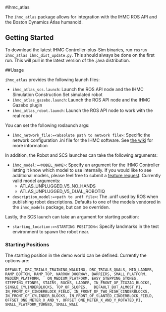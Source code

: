 #ihmc\_atlas

The `ihmc_atlas` package allows for integration with the IHMC ROS API and the Boston Dynamics Atlas humanoid.

## Getting Started

To download the latest IHMC Controller-plus-Sim binaries, run `rosrun ihmc_atlas ihmc_dist_update.py`. This should always be done on the first run. This will pull in the latest version of the .java distribution.

##Usage

`ihmc_atlas` provides the following launch files:

- `ihmc_atlas_scs.launch`: Launch the ROS API node and the IHMC Simulation Construction Set simulated robot
- `ihmc_atlas_gazebo.launch`: Launch the ROS API node and the IHMC Gazebo plugin
- `ihmc_atlas_robot.launch`: Launch the ROS API node to work with the real robot 

You can set the following roslaunch args:

- `ihmc_network_file:=<absolute path to network file>`: Specific the network configuration .ini file for the IHMC software. See [the wiki](https://bitbucket.org/ihmcrobotics/ihmc_ros/wiki/network-config) for more information

In addition, the Robot and SCS launches can take the following arguments:

- `ihmc_model:=<MODEL_NAME>`: Specify an argument for the IHMC Controller letting it know which model to use internally. If you would like to see additional models, please feel free to submit a [feature request](https://bitbucket.org/ihmcrobotics/ihmc_ros/issues/new). Currently valid model arguments:
  - ATLAS\_UNPLUGGED\_V5\_NO\_HANDS
  - ATLAS\_UNPLUGGED\_V5\_DUAL\_ROBOTIQ
- `description_model:=<path to urdf file>`: The .urdf used by ROS when publishing robot descriptions. Defaults to one of the models vendored in the `ihmc_models` package, but can be overriden.

Lastly, the SCS launch can take an argument for starting position:

- `starting_location:=<STARTING POSITION>`: Specify landmarks in the test environment to spawn the robot near.

### Starting Positions
The starting position in the demo world can be defined. Currently the options are:

    DEFAULT, DRC_TRIALS_TRAINING_WALKING, DRC_TRIALS_QUALS, MID_LADDER, RAMP_BOTTOM, RAMP_TOP, NARROW_DOORWAY, BARRIERS, SMALL_PLATFORM, MEDIUM_PLATFORM,   ON_MEDIUM_PLATFORM, EASY_STEPPING_STONES, STEPPING_STONES, STAIRS, ROCKS, LADDER, IN_FRONT_OF_ZIGZAG_BLOCKS, SINGLE_CYLINDERBLOCKS, TOP_OF_SLOPES,   DEFAULT_BUT_ALMOST_PI, IN_FRONT_OF_CINDERBLOCK_FIELD, IN_FRONT_OF_TWO_HIGH_CINDERBLOCKS, IN_FRONT_OF_CYLINDER_BLOCKS, IN_FRONT_OF_SLANTED_CINDERBLOCK_FIELD,   OFFSET_ONE_METER_X_AND_Y, OFFSET_ONE_METER_X_AND_Y_ROTATED_PI, SMALL_PLATFORM_TURNED, SMALL_WALL

